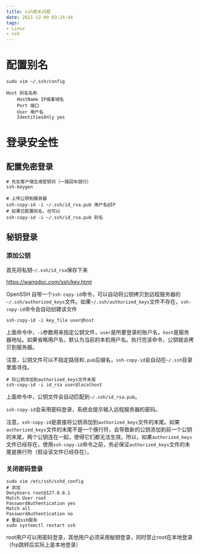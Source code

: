 ```yaml
---
title: ssh相关问题
date: 2021-12-09 03:24:44
tags: 
- Linux
- ssh
---
```


# 配置别名

```shell
sudo vim ~/.ssh/config

Host 别名名称
    HostName IP或者域名
    Port 端口
    User 用户名
    IdentitiesOnly yes

```

# 登录安全性

## 配置免密登录

```shell
# 先在客户端生成密钥对（一路回车就行）
ssh-keygen

# 上传公钥到服务器
ssh-copy-id -i ~/.ssh/id_rsa.pub 用户名@IP
# 如果已配置别名，也可以
ssh-copy-id -i ~/.ssh/id_rsa.pub 别名

```

## 秘钥登录

### 添加公钥

首先将私钥`~/.ssh/id_rsa`保存下来

https://wangdoc.com/ssh/key.html

OpenSSH 自带一个`ssh-copy-id`命令，可以自动将公钥拷贝到远程服务器的`~/.ssh/authorized_keys`文件。如果`~/.ssh/authorized_keys`文件不存在，`ssh-copy-id`命令会自动创建该文件

```shell
ssh-copy-id -i key_file user@host
```

上面命令中，`-i`参数用来指定公钥文件，`user`是所要登录的账户名，`host`是服务器地址。如果省略用户名，默认为当前的本机用户名。执行完该命令，公钥就会拷贝到服务器。

注意，公钥文件可以不指定路径和`.pub`后缀名，`ssh-copy-id`会自动在`~/.ssh`目录里面寻找。

```shell
# 将公钥添加到authorized_keys文件末尾
ssh-copy-id -i id_rsa user@localhost
```

上面命令中，公钥文件会自动匹配到`~/.ssh/id_rsa.pub`。

`ssh-copy-id`会采用密码登录，系统会提示输入远程服务器的密码。

注意，`ssh-copy-id`是直接将公钥添加到`authorized_keys`文件的末尾。如果`authorized_keys`文件的末尾不是一个换行符，会导致新的公钥添加到前一个公钥的末尾，两个公钥连在一起，使得它们都无法生效。所以，如果`authorized_keys`文件已经存在，使用`ssh-copy-id`命令之前，务必保证`authorized_keys`文件的末尾是换行符（假设该文件已经存在）。

### 关闭密码登录

```shell
sudo vim /etc/ssh/sshd_config
# 添加
DenyUsers root@127.0.0.1
Match User root
PasswordAuthentication yes
Match all
PasswordAuthentication no
# 重启ssh服务
sudo systemctl restart ssh
```

root用户可以用密码登录，其他用户必须采用秘钥登录，同时禁止root在本地登录（frp跳转后实际上是本地登录）

